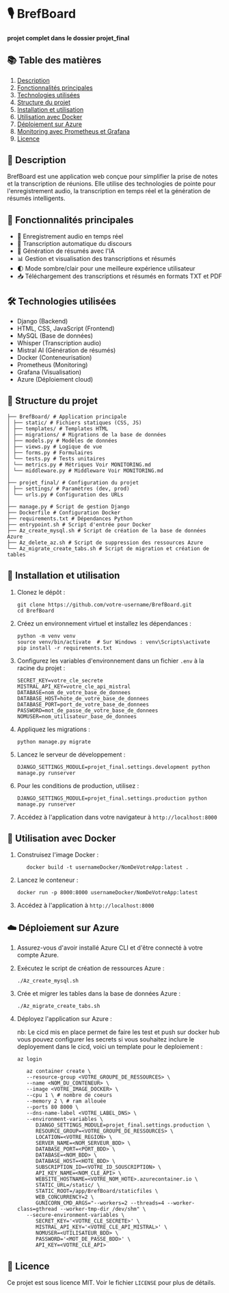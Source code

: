 # 🎙️ BrefBoard

#### projet complet dans le dossier projet_final

## 📚 Table des matières

1. [Description](#-description)
2. [Fonctionnalités principales](#-fonctionnalités-principales)
3. [Technologies utilisées](#️-technologies-utilisées)
4. [Structure du projet](#-structure-du-projet)
5. [Installation et utilisation](#-installation-et-utilisation)
6. [Utilisation avec Docker](#-utilisation-avec-docker)
7. [Déploiement sur Azure](#️-déploiement-sur-azure)
8. [Monitoring avec Prometheus et Grafana](#-monitoring-avec-prometheus-et-grafana)
9. [Licence](#-licence)



## 📝 Description

BrefBoard est une application web  conçue pour simplifier la prise de notes et la transcription de réunions. Elle utilise des technologies de pointe pour l'enregistrement audio, la transcription en temps réel et la génération de résumés intelligents.


## 🌟 Fonctionnalités principales

- 🎤 Enregistrement audio en temps réel
- 📝 Transcription automatique du discours
- 🤖 Génération de résumés avec l'IA
- 📊 Gestion et visualisation des transcriptions et résumés
- 🌓 Mode sombre/clair pour une meilleure expérience utilisateur
- 📥 Téléchargement des transcriptions et résumés en formats TXT et PDF

## 🛠️ Technologies utilisées

- Django (Backend)
- HTML, CSS, JavaScript (Frontend)
- MySQL (Base de données)
- Whisper (Transcription audio)
- Mistral AI (Génération de résumés)
- Docker (Conteneurisation)
- Prometheus (Monitoring)
- Grafana (Visualisation)
- Azure (Déploiement cloud)


## 📁 Structure du projet


```pprojet_final/
├── BrefBoard/ # Application principale
│ ├── static/ # Fichiers statiques (CSS, JS)
│ ├── templates/ # Templates HTML
│ ├── migrations/ # Migrations de la base de données
│ ├── models.py # Modèles de données
│ ├── views.py # Logique de vue
│ ├── forms.py # Formulaires
│ └── tests.py # Tests unitaires
│ └── metrics.py # Métriques Voir MONITORING.md
│ └── middleware.py # Middleware Voir MONITORING.md
│
├── projet_final/ # Configuration du projet
│ ├── settings/ # Paramètres (dev, prod)
│ └── urls.py # Configuration des URLs
│
├── manage.py # Script de gestion Django
├── Dockerfile # Configuration Docker
├── requirements.txt # Dépendances Python
├── entrypoint.sh # Script d'entrée pour Docker
├── Az_create_mysql.sh # Script de création de la base de données Azure
├── Az_delete_az.sh # Script de suppression des ressources Azure
└── Az_migrate_create_tabs.sh # Script de migration et création de tables
```


## 🚀 Installation et utilisation

1. Clonez le dépôt :
   ```
   git clone https://github.com/votre-username/BrefBoard.git
   cd BrefBoard
   ```

2. Créez un environnement virtuel et installez les dépendances :
   ```
   python -m venv venv
   source venv/bin/activate  # Sur Windows : venv\Scripts\activate
   pip install -r requirements.txt
   ```

3. Configurez les variables d'environnement dans un fichier `.env` à la racine du projet :
   ```
   SECRET_KEY=votre_cle_secrete
   MISTRAL_API_KEY=votre_cle_api_mistral
   DATABASE=nom_de_votre_base_de_donnees
   DATABASE_HOST=hote_de_votre_base_de_donnees
   DATABASE_PORT=port_de_votre_base_de_donnees
   PASSWORD=mot_de_passe_de_votre_base_de_donnees
   NOMUSER=nom_utilisateur_base_de_donnees
   ```

4. Appliquez les migrations :
   ```
   python manage.py migrate
   ```

5. Lancez le serveur de développement :
   ```
   DJANGO_SETTINGS_MODULE=projet_final.settings.development python manage.py runserver 
   ```

6. Pour les conditions de production, utilisez :
   ```
   DJANGO_SETTINGS_MODULE=projet_final.settings.production python manage.py runserver 
   ```

7. Accédez à l'application dans votre navigateur à `http://localhost:8000`

## 🐳 Utilisation avec Docker

1. Construisez l'image Docker :
   ```
      docker build -t usernameDocker/NomDeVotreApp:latest .
   ```

2. Lancez le conteneur :
   ```
   docker run -p 8000:8000 usernameDocker/NomDeVotreApp:latest
   ```

3. Accédez à l'application à `http://localhost:8000`

## ☁️ Déploiement sur Azure

1. Assurez-vous d'avoir installé Azure CLI et d'être connecté à votre compte Azure.

2. Exécutez le script de création de ressources Azure :
   ```
   ./Az_create_mysql.sh
   ```

3. Crée et migrer les tables dans la base de données Azure :
   ```
   ./Az_migrate_create_tabs.sh
   ```

4. Déployez l'application sur Azure :

   nb: Le cicd mis en place permet de faire les test et push sur docker hub vous pouvez configurer les secrets si vous souhaitez inclure le deployement dans le cicd,
   voici un template pour le deploiement :
   ```
   az login

      az container create \
      --resource-group <VOTRE_GROUPE_DE_RESSOURCES> \
      --name <NOM_DU_CONTENEUR> \
      --image <VOTRE_IMAGE_DOCKER> \
      --cpu 1 \ # nombre de coeurs
      --memory 2 \ # ram allouée 
      --ports 80 8000 \ 
      --dns-name-label <VOTRE_LABEL_DNS> \ 
      --environment-variables \
         DJANGO_SETTINGS_MODULE=projet_final.settings.production \
         RESOURCE_GROUP=<VOTRE_GROUPE_DE_RESSOURCES> \
         LOCATION=<VOTRE_REGION> \
         SERVER_NAME=<NOM_SERVEUR_BDD> \
         DATABASE_PORT=<PORT_BDD> \
         DATABASE=<NOM_BDD> \
         DATABASE_HOST=<HOTE_BDD> \
         SUBSCRIPTION_ID=<VOTRE_ID_SOUSCRIPTION> \
         API_KEY_NAME=<NOM_CLE_API> \
         WEBSITE_HOSTNAME=<VOTRE_NOM_HOTE>.azurecontainer.io \
         STATIC_URL=/static/ \
         STATIC_ROOT=/app/BrefBoard/staticfiles \
         WEB_CONCURRENCY=2 \
         GUNICORN_CMD_ARGS="--workers=2 --threads=4 --worker-class=gthread --worker-tmp-dir /dev/shm" \
      --secure-environment-variables \
         SECRET_KEY='<VOTRE_CLE_SECRETE>' \
         MISTRAL_API_KEY='<VOTRE_CLE_API_MISTRAL>' \
         NOMUSER=<UTILISATEUR_BDD> \
         PASSWORD='<MOT_DE_PASSE_BDD>' \
         API_KEY=<VOTRE_CLE_API>
   ```



## 📄 Licence

Ce projet est sous licence MIT. Voir le fichier `LICENSE` pour plus de détails.

